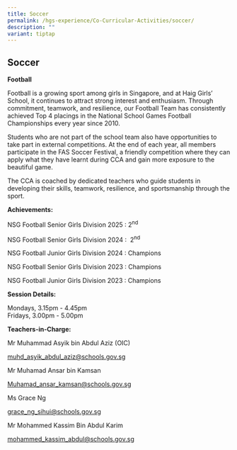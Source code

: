 ```yaml
---
title: Soccer
permalink: /hgs-experience/Co-Curricular-Activities/soccer/
description: ""
variant: tiptap
---
```

<h2>Soccer</h2>
<p><strong>Football</strong>
</p>
<p>Football is a growing sport among girls in Singapore, and at Haig Girls’
School, it continues to attract strong interest and enthusiasm. Through
commitment, teamwork, and resilience, our Football Team has consistently
achieved Top 4 placings in the National School Games Football Championships
every year since 2010.</p>
<p>Students who are not part of the school team also have opportunities to
take part in external competitions. At the end of each year, all members
participate in the FAS Soccer Festival, a friendly competition where they
can apply what they have learnt during CCA and gain more exposure to the
beautiful game.</p>
<p>The CCA is coached by dedicated teachers who guide students in developing
their skills, teamwork, resilience, and sportsmanship through the sport.</p>
<p></p>
<p><strong>Achievements:</strong>
</p>
<p>NSG Football Senior Girls Division 2025 : 2<sup>nd</sup>
</p>
<p>NSG Football Senior Girls Division 2024 :&nbsp; 2<sup>nd</sup>
</p>
<p>NSG Football Junior Girls Division 2024 : Champions</p>
<p>NSG Football Senior Girls Division 2023 : Champions</p>
<p>NSG Football Junior Girls Division 2023 : Champions</p>
<p></p>
<p><strong>Session Details:</strong>
</p>
<p>Mondays, 3.15pm - 4.45pm
<br>Fridays, 3.00pm - 5.00pm</p>
<p></p>
<p><strong>Teachers-in-Charge:</strong>
</p>
<p>Mr Muhammad Asyik bin Abdul Aziz (OIC)&nbsp;</p>
<p><a href="mailto:muhd_asyik_abdul_aziz@schools.gov.sg" rel="noopener noreferrer nofollow" target="_blank"><u>muhd_asyik_abdul_aziz@schools.gov.sg</u></a>&nbsp;</p>
<p>Mr Muhamad Ansar bin Kamsan&nbsp;</p>
<p><a href="mailto:muhd_asyik_abdul_aziz@schools.gov.sg" rel="noopener noreferrer nofollow" target="_blank"><u>Muhamad_ansar_kamsan@schools.gov.sg</u></a>&nbsp;</p>
<p>Ms Grace Ng&nbsp;</p>
<p><a href="mailto:muhd_asyik_abdul_aziz@schools.gov.sg" rel="noopener noreferrer nofollow" target="_blank"><u>grace_ng_sihui@schools.gov.sg</u></a>&nbsp;</p>
<p>Mr Mohammed Kassim Bin Abdul Karim&nbsp;</p>
<p><a href="mailto:muhd_asyik_abdul_aziz@schools.gov.sg" rel="noopener noreferrer nofollow" target="_blank"><u>mohammed_kassim_abdul@schools.gov.sg</u></a>&nbsp;&nbsp;&nbsp;</p>
<p></p>
<p></p>